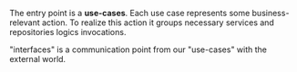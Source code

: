 The entry point is a **use-cases**. Each use case represents some business-relevant action. To realize this action it groups necessary services and repositories logics invocations.

"interfaces" is a communication point from our "use-cases" with the external world.